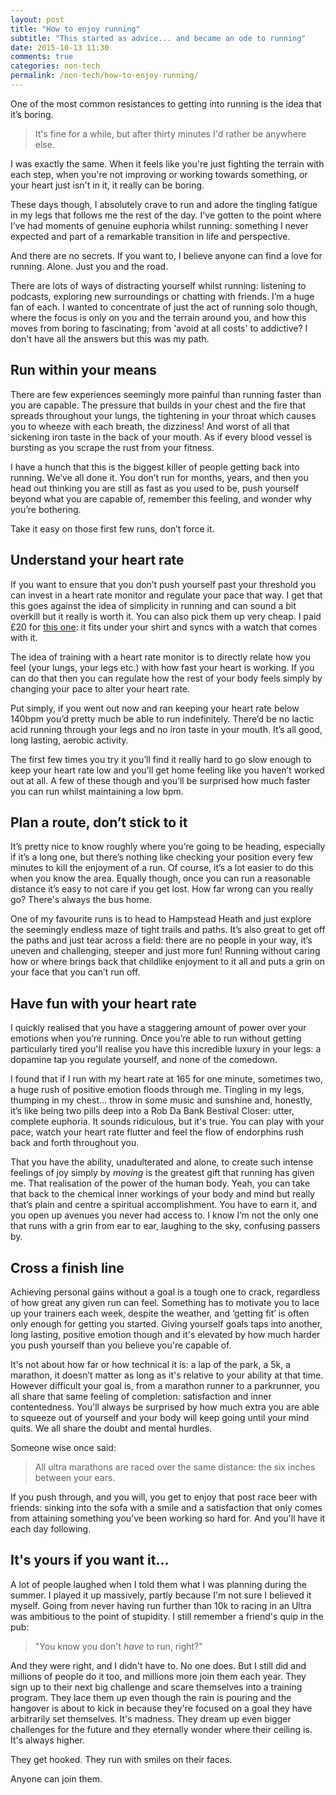 ```yaml
---
layout: post
title: "How to enjoy running"
subtitle: "This started as advice... and became an ode to running"
date: 2015-10-13 11:30
comments: true
categories: non-tech
permalink: /non-tech/how-to-enjoy-running/
---
```



One of the most common resistances to getting into running is the idea that it’s boring.

> It's fine for a while, but after thirty minutes I'd rather be anywhere else.

I was exactly the same. When it feels like you're just fighting the terrain with each step, when you're not improving or working towards something, or your heart just isn't in it, it really can be boring.

These days though, I absolutely crave to run and adore the tingling fatigue in my legs that follows me the rest of the day. I've gotten to the point where I’ve had moments of genuine euphoria whilst running: something I never expected and part of a remarkable transition in life and perspective.

And there are no secrets. If you want to, I believe anyone can find a love for running. Alone. Just you and the road.

There are lots of ways of distracting yourself whilst running: listening to podcasts, exploring new surroundings or chatting with friends. I’m a huge fan of each. I wanted to concentrate of just the act of running solo though, where the focus is only on you and the terrain around you, and how this moves from boring to fascinating; from 'avoid at all costs' to addictive? I don't have all the answers but this was my path.

<h2 id="run-within-your-means" class="blog-subtitle">Run within your means</h2>

There are few experiences seemingly more painful than running faster than you are capable. The pressure that builds in your chest and the fire that spreads throughout your lungs, the tightening in your throat which causes you to wheeze with each breath, the dizziness! And worst of all that sickening iron taste in the back of your mouth. As if every blood vessel is bursting as you scrape the rust from your fitness.

I have a hunch that this is the biggest killer of people getting back into running. We’ve all done it. You don’t run for months, years, and then you head out thinking you are still as fast as you used to be, push yourself beyond what you are capable of, remember this feeling, and wonder why you’re bothering.

Take it easy on those first few runs, don’t force it.

<h2 id="understand-your-heart-rate" class="blog-subtitle">Understand your heart rate</h2>

If you want to ensure that you don’t push yourself past your threshold you can invest in a heart rate monitor and regulate your pace that way. I get that this goes against the idea of simplicity in running and can sound a bit overkill but it really is worth it. You can also pick them up very cheap. I paid £20 for [this one](http://www.amazon.co.uk/gp/product/B003HT88JQ?psc=1&redirect=true&ref_=oh_aui_detailpage_o07_s00): it fits under your shirt and syncs with a watch that comes with it.

The idea of training with a heart rate monitor is to directly relate how you feel (your lungs, your legs etc.) with how fast your heart is working. If you can do that then you can regulate how the rest of your body feels simply by changing your pace to alter your heart rate.

Put simply, if you went out now and ran keeping your heart rate below 140bpm you’d pretty much be able to run indefinitely. There’d be no lactic acid running through your legs and no iron taste in your mouth. It’s all good, long lasting, aerobic activity.

The first few times you try it you’ll find it really hard to go slow enough to keep your heart rate low and you’ll get home feeling like you haven’t worked out at all. A few of these though and you’ll be surprised how much faster you can run whilst maintaining a low bpm.


<h2 id="plan-a-route-and-dont-stick-to-it" class="blog-subtitle">Plan a route, don’t stick to it</h2>

It’s pretty nice to know roughly where you’re going to be heading, especially if it’s a long one, but there’s nothing like checking your position every few minutes to kill the enjoyment of a run. Of course, it’s a lot easier to do this when you know the area. Equally though, once you can run a reasonable distance it’s easy to not care if you get lost. How far wrong can you really go? There's always the bus home.

One of my favourite runs is to head to Hampstead Heath and just explore the seemingly endless maze of tight trails and paths. It’s also great to get off the paths and just tear across a field: there are no people in your way, it’s uneven and challenging, steeper and just more fun! Running without caring how or where brings back that childlike enjoyment to it all and puts a grin on your face that you can’t run off.

<h2 id="have-fun-with-your-heart-rate" class="blog-subtitle">Have fun with your heart rate</h2>

I quickly realised that you have a staggering amount of power over your emotions when you’re running. Once you’re able to run without getting particularly tired you'll realise you have this incredible luxury in your legs: a dopamine tap you regulate yourself, and none of the comedown.

I found that if I run with my heart rate at 165 for one minute, sometimes two, a huge rush of positive emotion floods through me. Tingling in my legs, thumping in my chest... throw in some music and sunshine and, honestly, it’s like being two pills deep into a Rob Da Bank Bestival Closer: utter, complete euphoria. It sounds ridiculous, but it's true. You can play with your pace, watch your heart rate flutter and feel the flow of endorphins rush back and forth throughout you.

That you have the ability, unadulterated and alone, to create such intense feelings of joy simply by _moving_ is the greatest gift that running has given me. That realisation of the power of the human body. Yeah, you can take that back to the chemical inner workings of your body and mind but really that’s plain and centre a spiritual accomplishment. You have to earn it, and you open up avenues you never had access to. I know I’m not the only one that runs with a grin from ear to ear, laughing to the sky, confusing passers by.

<h2 id="cross-a-finish-line" class="blog-subtitle">Cross a finish line</h2>

Achieving personal gains without a goal is a tough one to crack, regardless of how great any given run can feel. Something has to motivate you to lace up your trainers each week, despite the weather, and ‘getting fit’ is often only enough for getting you started. Giving yourself goals taps into another, long lasting, positive emotion though and it's elevated by how much harder you push yourself than you believe you're capable of.

It's not about how far or how technical it is: a lap of the park, a 5k, a marathon, it doesn’t matter as long as it's relative to your ability at that time. However difficult your goal is, from a marathon runner to a parkrunner, you all share that same feeling of completion: satisfaction and inner contentedness. You'll always be surprised by how much extra you are able to squeeze out of yourself and your body will keep going until your mind quits. We all share the doubt and mental hurdles.

Someone wise once said:

> All ultra marathons are raced over the same distance: the six inches between your ears.

If you push through, and you will, you get to enjoy that post race beer with friends: sinking into the sofa with a smile and a satisfaction that only comes from attaining something you’ve been working so hard for. And you'll have it each day following.


<h2 id="its-yours-if-you-want-it" class="blog-subtitle">It's yours if you want it...</h2>

A lot of people laughed when I told them what I was planning during the summer. I played it up massively, partly because I'm not sure I believed it myself. Going from never having run further than 10k to racing in an Ultra was ambitious to the point of stupidity. I still remember a friend's quip in the pub:

> "You know you don't _have_ to run, right?"

And they were right, and I didn't have to. No one does. But I still did and millions of people do it too, and millions more join them each year. They sign up to their next big challenge and scare themselves into a training program. They lace them up even though the rain is pouring and the hangover is about to kick in because they're focused on a goal they have arbitrarily set themselves. It's madness. They dream up even bigger challenges for the future and they eternally wonder where their ceiling is. It's always higher.

They get hooked. They run with smiles on their faces.

Anyone can join them.
